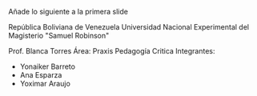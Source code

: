 Añade lo siguiente a la primera slide

República Boliviana de Venezuela
Universidad Nacional Experimental del Magisterio "Samuel Robinson"

Prof. Blanca Torres
Área: Praxis Pedagogía Critica
Integrantes:
- Yonaiker Barreto
- Ana Esparza
- Yoximar Araujo